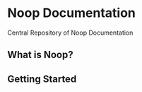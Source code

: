 # Noop Documentation

Central Repository of Noop Documentation

## What is Noop?

## Getting Started
